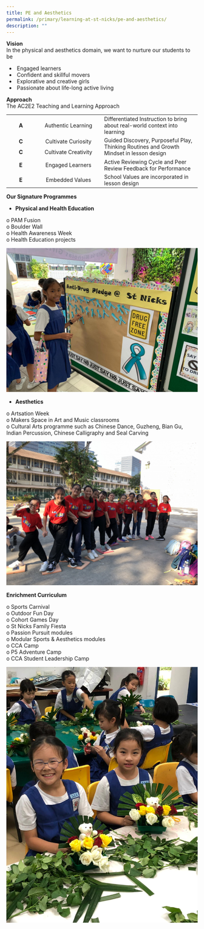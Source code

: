 ```yaml
---
title: PE and Aesthetics
permalink: /primary/learning-at-st-nicks/pe-and-aesthetics/
description: ""
---
```

<p><strong>Vision<br /></strong>In the physical and aesthetics domain, we want to nurture our students to be</p>
<ul>
<li>&nbsp;Engaged learners</li>
<li>&nbsp;Confident and skillful movers</li>
<li>&nbsp;Explorative and creative girls</li>
<li>&nbsp;Passionate about life-long active living</li>
</ul>
<p><strong>Approach</strong><br />The AC2E2 Teaching and Learning Approach</p>
<table width="0">
<tbody>
<tr>
<td style="text-align: center;" width="84"><strong>A</strong></td>
<td style="text-align: center;" width="198">Authentic Learning</td>
<td width="302">Differentiated Instruction to bring about real-world context into learning</td>
</tr>
<tr>
<td style="text-align: center;" width="84"><strong>C</strong></td>
<td style="text-align: center;" width="198">Cultivate Curiosity</td>
<td rowspan="2" width="302">Guided Discovery, Purposeful Play, Thinking Routines and Growth Mindset in lesson design</td>
</tr>
<tr>
<td style="text-align: center;" width="84"><strong>C</strong></td>
<td style="text-align: center;" width="198">Cultivate Creativity</td>
</tr>
<tr>
<td style="text-align: center;" width="84"><strong>E</strong></td>
<td style="text-align: center;" width="198">Engaged Learners</td>
<td width="302">Active Reviewing Cycle and Peer Review Feedback for Performance</td>
</tr>
<tr>
<td style="text-align: center;" width="84"><strong>E</strong></td>
<td style="text-align: center;" width="198">Embedded Values</td>
<td width="302">School Values are incorporated in lesson design</td>
</tr>
</tbody>
</table>
<p><strong>Our Signature Programmes</strong></p>
<ul>
<li><strong>Physical and Health Education</strong></li>
</ul>
<p>o PAM Fusion<br />o Boulder Wall<br />o Health Awareness Week&nbsp;<br />o Health Education projects</p>
<img src="/images/pe1.jpg">
<ul>
<li><strong>Aesthetics</strong></li>
</ul>
<p> o Artsation Week<br /> o Makers Space in Art and Music classrooms<br /> o Cultural Arts programme such as Chinese Dance, Guzheng, Bian Gu, Indian Percussion, Chinese Calligraphy and Seal Carving</p>
<img src="/images/pe2.jpg">
<p><strong>Enrichment Curriculum</strong></p>
<p> o Sports Carnival<br /> o Outdoor Fun Day<br /> o Cohort Games Day<br /> o St Nicks Family Fiesta<br /> o Passion Pursuit modules<br /> o Modular Sports &amp; Aesthetics modules<br /> o CCA Camp<br /> o P5 Adventure Camp<br /> o CCA Student Leadership Camp</p>
<img src="/images/pe3.jpg">